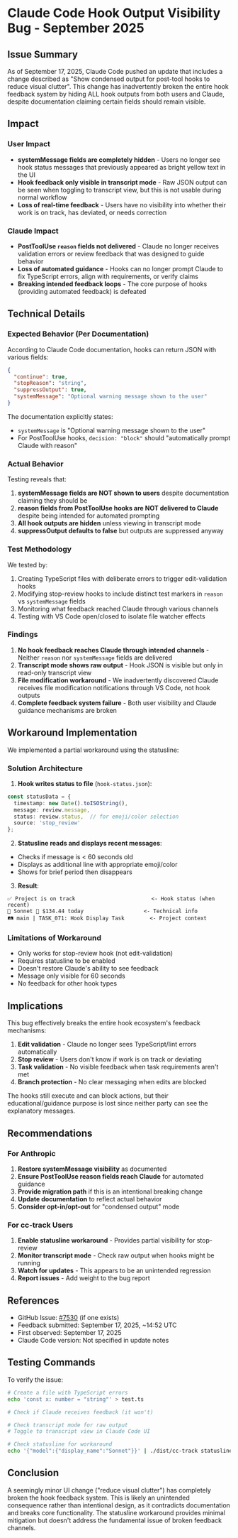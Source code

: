 # Claude Code Hook Output Visibility Bug - September 2025

## Issue Summary

As of September 17, 2025, Claude Code pushed an update that includes a change described as "Show condensed output for post-tool hooks to reduce visual clutter". This change has inadvertently broken the entire hook feedback system by hiding ALL hook outputs from both users and Claude, despite documentation claiming certain fields should remain visible.

## Impact

### User Impact
- **systemMessage fields are completely hidden** - Users no longer see hook status messages that previously appeared as bright yellow text in the UI
- **Hook feedback only visible in transcript mode** - Raw JSON output can be seen when toggling to transcript view, but this is not usable during normal workflow
- **Loss of real-time feedback** - Users have no visibility into whether their work is on track, has deviated, or needs correction

### Claude Impact
- **PostToolUse `reason` fields not delivered** - Claude no longer receives validation errors or review feedback that was designed to guide behavior
- **Loss of automated guidance** - Hooks can no longer prompt Claude to fix TypeScript errors, align with requirements, or verify claims
- **Breaking intended feedback loops** - The core purpose of hooks (providing automated feedback) is defeated

## Technical Details

### Expected Behavior (Per Documentation)

According to Claude Code documentation, hooks can return JSON with various fields:

```json
{
  "continue": true,
  "stopReason": "string",
  "suppressOutput": true,
  "systemMessage": "Optional warning message shown to the user"
}
```

The documentation explicitly states:
- `systemMessage` is "Optional warning message shown to the user"
- For PostToolUse hooks, `decision: "block"` should "automatically prompt Claude with reason"

### Actual Behavior

Testing reveals that:
1. **systemMessage fields are NOT shown to users** despite documentation claiming they should be
2. **reason fields from PostToolUse hooks are NOT delivered to Claude** despite being intended for automated prompting
3. **All hook outputs are hidden** unless viewing in transcript mode
4. **suppressOutput defaults to false** but outputs are suppressed anyway

### Test Methodology

We tested by:
1. Creating TypeScript files with deliberate errors to trigger edit-validation hooks
2. Modifying stop-review hooks to include distinct test markers in `reason` vs `systemMessage` fields
3. Monitoring what feedback reached Claude through various channels
4. Testing with VS Code open/closed to isolate file watcher effects

### Findings

1. **No hook feedback reaches Claude through intended channels** - Neither `reason` nor `systemMessage` fields are delivered
2. **Transcript mode shows raw output** - Hook JSON is visible but only in read-only transcript view
3. **File modification workaround** - We inadvertently discovered Claude receives file modification notifications through VS Code, not hook outputs
4. **Complete feedback system failure** - Both user visibility and Claude guidance mechanisms are broken

## Workaround Implementation

We implemented a partial workaround using the statusline:

### Solution Architecture

1. **Hook writes status to file** (`hook-status.json`):
```typescript
const statusData = {
  timestamp: new Date().toISOString(),
  message: review.message,
  status: review.status,  // for emoji/color selection
  source: 'stop_review'
};
```

2. **Statusline reads and displays recent messages**:
- Checks if message is < 60 seconds old
- Displays as additional line with appropriate emoji/color
- Shows for brief period then disappears

3. **Result**:
```
✅ Project is on track                        <- Hook status (when recent)
🚅 Sonnet 💸 $134.44 today                   <- Technical info
🛤️ main | TASK_071: Hook Display Task        <- Project context
```

### Limitations of Workaround

- Only works for stop-review hook (not edit-validation)
- Requires statusline to be enabled
- Doesn't restore Claude's ability to see feedback
- Message only visible for 60 seconds
- No feedback for other hook types

## Implications

This bug effectively breaks the entire hook ecosystem's feedback mechanisms:

1. **Edit validation** - Claude no longer sees TypeScript/lint errors automatically
2. **Stop review** - Users don't know if work is on track or deviating
3. **Task validation** - No visible feedback when task requirements aren't met
4. **Branch protection** - No clear messaging when edits are blocked

The hooks still execute and can block actions, but their educational/guidance purpose is lost since neither party can see the explanatory messages.

## Recommendations

### For Anthropic

1. **Restore systemMessage visibility** as documented
2. **Ensure PostToolUse reason fields reach Claude** for automated guidance
3. **Provide migration path** if this is an intentional breaking change
4. **Update documentation** to reflect actual behavior
5. **Consider opt-in/opt-out** for "condensed output" mode

### For cc-track Users

1. **Enable statusline workaround** - Provides partial visibility for stop-review
2. **Monitor transcript mode** - Check raw output when hooks might be running
3. **Watch for updates** - This appears to be an unintended regression
4. **Report issues** - Add weight to the bug report

## References

- GitHub Issue: [#7530](https://github.com/anthropics/claude-code/issues/7530) (if one exists)
- Feedback submitted: September 17, 2025, ~14:52 UTC
- First observed: September 17, 2025
- Claude Code version: Not specified in update notes

## Testing Commands

To verify the issue:

```bash
# Create a file with TypeScript errors
echo 'const x: number = "string"' > test.ts

# Check if Claude receives feedback (it won't)

# Check transcript mode for raw output
# Toggle to transcript view in Claude Code UI

# Check statusline for workaround
echo '{"model":{"display_name":"Sonnet"}}' | ./dist/cc-track statusline
```

## Conclusion

A seemingly minor UI change ("reduce visual clutter") has completely broken the hook feedback system. This is likely an unintended consequence rather than intentional design, as it contradicts documentation and breaks core functionality. The statusline workaround provides minimal mitigation but doesn't address the fundamental issue of broken feedback channels.